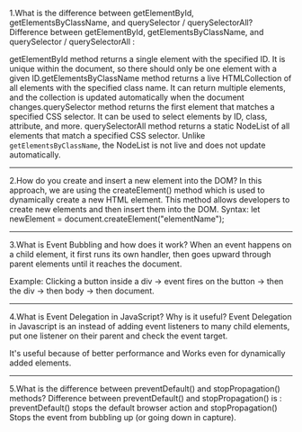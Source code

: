 1.What is the difference between getElementById, getElementsByClassName, and querySelector / querySelectorAll?
Difference between getElementById, getElementsByClassName, and querySelector / querySelectorAll : 

getElementById method returns a single element with the specified ID. It is unique within the document, so there should only be one element with a given ID.getElementsByClassName method returns a live HTMLCollection of all elements with the specified class name. It can return multiple elements, and the collection is updated automatically when the document changes.querySelector method returns the first element that matches a specified CSS selector. It can be used to select elements by ID, class, attribute, and more. querySelectorAll method returns a static NodeList of all elements that match a specified CSS selector. Unlike `getElementsByClassName`, the NodeList is not live and does not update automatically.

---------------------------------------------------------------------------------------------------------------------------

2.How do you create and insert a new element into the DOM?
In this approach, we are using the createElement() method which is used to dynamically create a new HTML element. This method allows developers to create new elements and then insert them into the DOM.
Syntax: let newElement = document.createElement("elementName");

---------------------------------------------------------------------------------------------------------------------------

3.What is Event Bubbling and how does it work?
When an event happens on a child element, it first runs its own handler, then goes upward through parent elements until it reaches the document.

Example: Clicking a button inside a div → event fires on the button → then the div → then body → then document.

---------------------------------------------------------------------------------------------------------------------------

4.What is Event Delegation in JavaScript? Why is it useful?
Event Delegation in Javascript is an instead of adding event listeners to many child elements, put one listener on their parent and check the event target.

It's useful because of better performance and Works even for dynamically added elements.

---------------------------------------------------------------------------------------------------------------------------

5.What is the difference between preventDefault() and stopPropagation() methods?
Difference between preventDefault() and stopPropagation() is :
preventDefault() stops the default browser action and stopPropagation() Stops the event from bubbling up (or going down in capture).